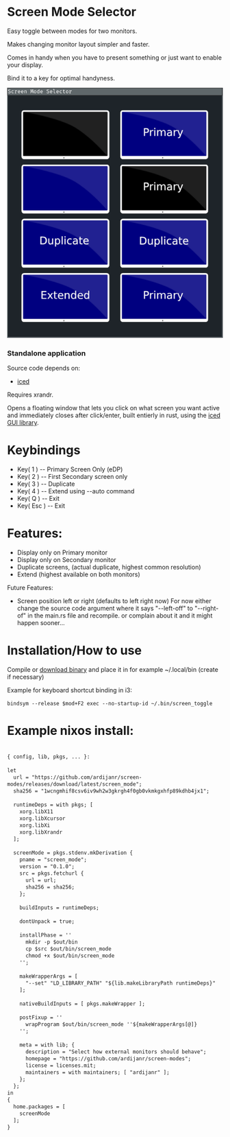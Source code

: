 # Screen Mode Selector

Easy toggle between modes for two monitors.

Makes changing monitor layout simpler and faster.

Comes in handy when you have to present something or just want to enable your display.

Bind it to a key for optimal handyness.


![](readme_assets/screenshot.png)
### Standalone application

Source code depends on:
- [iced](https://github.com/hecrj/iced)


Requires xrandr.


Opens a floating window that lets you click on what screen you want active and immediately closes after click/enter,
built entierly in rust, using the [iced GUI library](https://github.com/hecrj/iced).


# Keybindings

- Key(  1  ) --  Primary Screen Only (eDP)
- Key(  2  ) --  First Secondary screen only
- Key(  3  ) --  Duplicate
- Key(  4  ) --  Extend using --auto command
- Key(  Q  ) --  Exit
- Key(  Esc  ) --  Exit


# Features:

- Display only on Primary monitor
- Display only on Secondary monitor
- Duplicate screens, (actual duplicate, highest common resolution)
- Extend (highest available on both monitors)

Future Features:
- Screen position left or right (defaults to left right now)
    For now either change the source code argument where it says "--left-off" to "--right-of" in the main.rs file and recompile.
    or complain about it and it might happen sooner...


# Installation/How to use

Compile or [download binary](https://github.com/ardijanr/screen-modes/releases/download/Beta/screen_mode) and place it in for example ~/.local/bin (create if necessary)


Example for keyboard shortcut binding in i3:

```
bindsym --release $mod+F2 exec --no-startup-id ~/.bin/screen_toggle
```


# Example nixos install:
```

{ config, lib, pkgs, ... }:

let
  url = "https://github.com/ardijanr/screen-modes/releases/download/latest/screen_mode";
  sha256 = "1wcngmhif8csv6iv9wh2w3gkrgh4f0gb0vkmkgxhfp89kdhb4jx1";

  runtimeDeps = with pkgs; [
    xorg.libX11
    xorg.libXcursor
    xorg.libXi
    xorg.libXrandr
  ];

  screenMode = pkgs.stdenv.mkDerivation {
    pname = "screen_mode";
    version = "0.1.0";
    src = pkgs.fetchurl {
      url = url;
      sha256 = sha256;
    };

    buildInputs = runtimeDeps;

    dontUnpack = true;

    installPhase = ''
      mkdir -p $out/bin
      cp $src $out/bin/screen_mode
      chmod +x $out/bin/screen_mode
    '';

    makeWrapperArgs = [
      "--set" "LD_LIBRARY_PATH" "${lib.makeLibraryPath runtimeDeps}"
    ];

    nativeBuildInputs = [ pkgs.makeWrapper ];

    postFixup = ''
      wrapProgram $out/bin/screen_mode ''${makeWrapperArgs[@]}
    '';

    meta = with lib; {
      description = "Select how external monitors should behave";
      homepage = "https://github.com/ardijanr/screen-modes";
      license = licenses.mit;
      maintainers = with maintainers; [ "ardijanr" ];
    };
  };
in
{
  home.packages = [
    screenMode
  ];
}
```